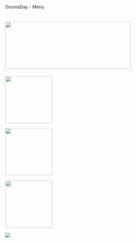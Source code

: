 <html>
  <head>
    <div style+"background-color: #4B5320
    <title>DoomsDay - Menu</title>
  </head>
  <body>
    <h1>
      <img src="https://pouch.jumpshare.com/preview/A-VxHChj0FmXbFf1liXEOn2M08uuzigGJVbovve8faS0ykqXXPBcX1MY9Etcx8U7MuTJtxI87erVB31UylKoENOY8ekGC8m6ZwFdN7YW7Vo" width= 400 height=150>
    </h1>
    <h3>
      <p>
        <a href="Modes.md">
          <img src="https://pouch.jumpshare.com/preview/bjt2VVssjBimLY_9l2sNyv63rBRPa1fCI_Zl_6WgK5YhWj8rrMajO-HZZsS8NXdMTeu_aF1DERbpo9LY_0INO4oLoF06uOPYHdhRodU3vro" width=150 height=150>
        </a>
      </p>
      <p>
        <a href="Settings.md">
          <img src="https://pouch.jumpshare.com/preview/jO67k2TuLp4ldoQ2LaiDzAkHHH6qjGOzRX9nbWD65PZfo3MVx27lkMX_NCLjtcriTeu_aF1DERbpo9LY_0INO7bKwhEFXLKAmr6falvW4Ik" width=150 height=150>
        </a>
      </p>
      <p>
        <a href="Intro.md">
          <img src="https://pouch.jumpshare.com/preview/yS9mIQjR5ngNxTlzypxdFlpAPTrubSrPEVe7BJTH7J8M0wtztsjHGKEif2mjl_P7nz81bMEnBn-1PJa846HeIvhtxEvuhFMPrZhcvU7fhxc" width=150 height=150>
        </a>
      </p>
    </h3>
    <img src="https://upload.wikimedia.org/wikipedia/commons/thumb/e/e6/Bataille_de_Verdun_1916.jpg/250px-Bataille_de_Verdun_1916.jpg"></a>
  </body>
</html>
